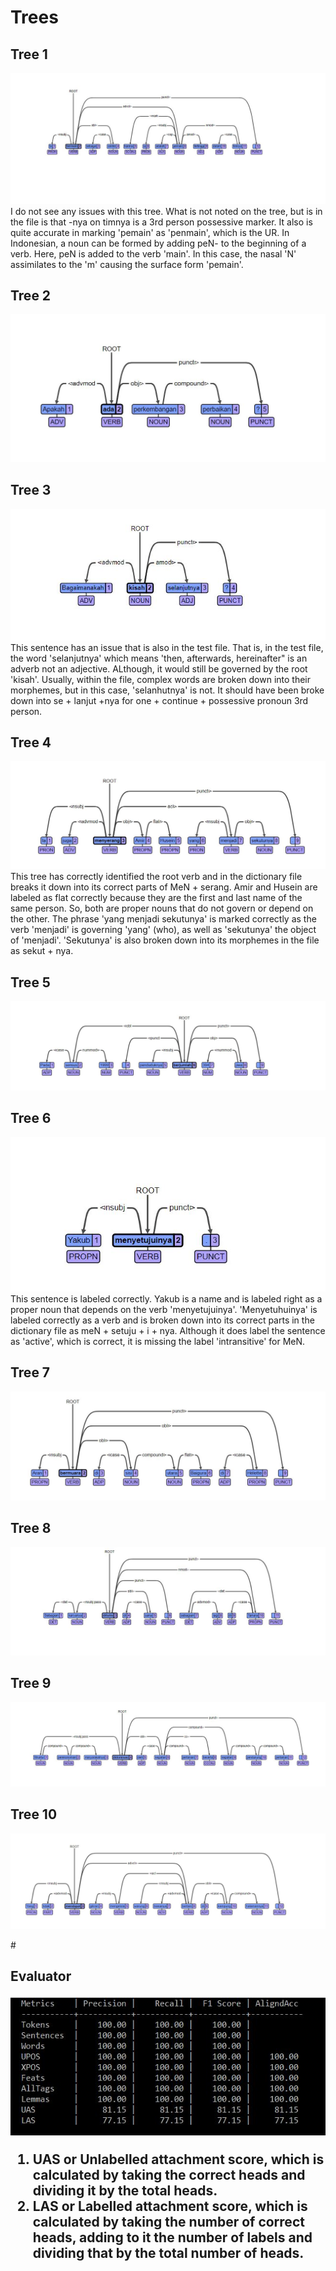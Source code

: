 # <h1> Trees 
  ## Tree 1
  ![Image of Sentence 1](https://github.com/sadiphil/Pictures/blob/main/Sentence1.JPG)
I do not see any issues with this tree. What is not noted on the tree, but is in the file is that -nya on timnya is a 3rd person possessive marker. It also is quite accurate in marking 'pemain' as 'penmain', which is the UR. In Indonesian, a noun can be formed by adding peN- to the beginning of a verb. Here, peN is added to the verb 'main'. In this case, the nasal 'N' assimilates to the 'm' causing the surface form 'pemain'.
  
  ## Tree 2
  ![Image of Sentence 2](https://github.com/sadiphil/Pictures/blob/main/Sentence2.JPG)
  
  ## Tree 3
  ![Image of Sentence 3](https://github.com/sadiphil/Pictures/blob/main/Sentence3.JPG)
  This sentence has an issue that is also in the test file. That is, in the test file, the word 'selanjutnya' which means 'then, afterwards, hereinafter" is an adverb not an adjective. ALthough, it would still be governed by the root 'kisah'. Usually, within the file, complex words are broken down into their morphemes, but in this case, 'selanhutnya' is not. It should have been broke down into se + lanjut +nya for one + continue + possessive pronoun 3rd person.
  ## Tree 4
  ![Image of Sentence 4](https://github.com/sadiphil/Pictures/blob/main/Sentence4.JPG)
  This tree has correctly identified the root verb and in the dictionary file breaks it down into its correct parts of MeN + serang. Amir and Husein are labeled as flat correctly because they are the first and last name of the same person. So, both are proper nouns that do not govern or depend on the other. The phrase 'yang menjadi sekutunya' is marked correctly as the verb 'menjadi' is governing 'yang' (who), as well as 'sekutunya' the object of 'menjadi'. 'Sekutunya' is also broken down into its morphemes in the file as sekut + nya.
  ## Tree 5
  ![Image of Sentence 5](https://github.com/sadiphil/Pictures/blob/main/Sentence5.JPG)
  
 ## Tree 6
  ![Image of Sentence 6](https://github.com/sadiphil/Pictures/blob/main/Sentence6.JPG)
 This sentence is labeled correctly. Yakub is a name and is labeled right as a proper noun that depends on the verb 'menyetujuinya'. 'Menyetuhuinya' is labeled correctly as a verb and is broken down into its correct parts in the dictionary file as meN + setuju + i + nya. Although it does label the sentence as 'active', which is correct, it is missing the label 'intransitive' for MeN.  
 ## Tree 7
  ![Image of Sentence 7](https://github.com/sadiphil/Pictures/blob/main/Sentence7.JPG)
  
 ## Tree 8
  ![Image of Sentence 8](https://github.com/sadiphil/Pictures/blob/main/Sentence8.JPG)
  
  ## Tree 9
  ![Image of Sentence 9](https://github.com/sadiphil/Pictures/blob/main/Sentence11.JPG)
  
  ## Tree 10
  ![Image of Sentence 10](https://github.com/sadiphil/Pictures/blob/main/Sentence10.JPG)
  
  #<h2> Evaluator
  
  ![Image of Evalutor Output Table](https://github.com/sadiphil/Pictures/blob/main/Evaluator.JPG)
  
  1. UAS or Unlabelled attachment score, which is calculated by taking the correct heads and dividing it by the total heads.
  1. LAS or Labelled attachment score, which is calculated by taking the number of correct heads, adding to it the number of labels and dividing that by the total number of heads. 
  
